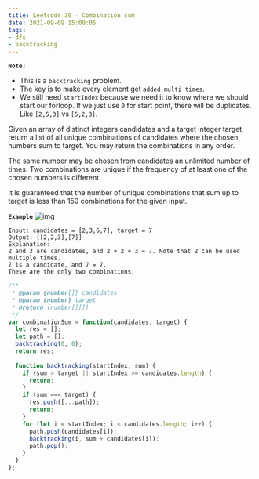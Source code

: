 ```yaml
---
title: Leetcode 39 - Combination sum
date: 2021-09-09 15:00:05
tags:
- dfs
- backtracking
---
```

**`Note:`**
- This is a `backtracking` problem.
- The key is to make every element get `added multi times`.
- We still need `startIndex` because we need it to know where we should start our forloop. If we just use `0` for start point, there will be duplicates. Like `[2,5,3]` vs `[5,2,3]`.

Given an array of distinct integers candidates and a target integer target, return a list of all unique combinations of candidates where the chosen numbers sum to target. You may return the combinations in any order.

The same number may be chosen from candidates an unlimited number of times. Two combinations are unique if the frequency of at least one of the chosen numbers is different.

It is guaranteed that the number of unique combinations that sum up to target is less than 150 combinations for the given input.

**`Example`**
![img](https://img-blog.csdnimg.cn/20201223170730367.png)
```
Input: candidates = [2,3,6,7], target = 7
Output: [[2,2,3],[7]]
Explanation:
2 and 3 are candidates, and 2 + 2 + 3 = 7. Note that 2 can be used multiple times.
7 is a candidate, and 7 = 7.
These are the only two combinations.
```

```javascript
/**
 * @param {number[]} candidates
 * @param {number} target
 * @return {number[][]}
 */
var combinationSum = function(candidates, target) {
  let res = [];
  let path = [];
  backtracking(0, 0);
  return res;
  
  function backtracking(startIndex, sum) {
    if (sum > target || startIndex >= candidates.length) {
      return;
    }
    if (sum === target) {
      res.push([...path]);
      return;
    }
    for (let i = startIndex; i < candidates.length; i++) {
      path.push(candidates[i]);
      backtracking(i, sum + candidates[i]);
      path.pop();
    }
  }
};
```